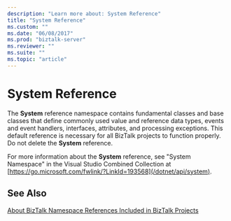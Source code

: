 ```yaml
---
description: "Learn more about: System Reference"
title: "System Reference"
ms.custom: ""
ms.date: "06/08/2017"
ms.prod: "biztalk-server"
ms.reviewer: ""
ms.suite: ""
ms.topic: "article"
---
```

# System Reference
The **System** reference namespace contains fundamental classes and base classes that define commonly used value and reference data types, events and event handlers, interfaces, attributes, and processing exceptions. This default reference is necessary for all BizTalk projects to function properly. Do not delete the **System** reference.

 For more information about the **System** reference, see "System Namespace" in the Visual Studio Combined Collection at [https://go.microsoft.com/fwlink/?LinkId=193568](/dotnet/api/system).

## See Also
 [About BizTalk Namespace References Included in BizTalk Projects](../core/about-biztalk-namespace-references-included-in-biztalk-projects.md)